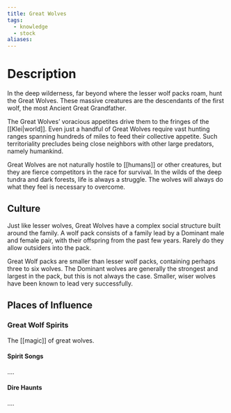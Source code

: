 ```yaml
---
title: Great Wolves
tags:
  - knowledge
  - stock
aliases:
---
```


# Description
In the deep wilderness, far beyond where the lesser wolf packs roam, hunt the Great Wolves. These massive creatures are the descendants of the first wolf, the most Ancient Great Grandfather.

The Great Wolves’ voracious appetites drive them to the fringes of the [[Klei|world]]. Even just a handful of Great Wolves require vast hunting ranges spanning hundreds of miles to feed their collective appetite. Such territoriality precludes being close neighbors with other large predators, namely humankind.

Great Wolves are not naturally hostile to [[humans]] or other creatures, but they are fierce competitors in the race for survival. In the wilds of the deep tundra and dark forests, life is always a struggle. The wolves will always do what they feel is necessary to overcome.

## Culture
Just like lesser wolves, Great Wolves have a complex social structure built around the family. A wolf pack consists of a family lead by a Dominant male and female pair, with their offspring from the past few years. Rarely do they allow outsiders into the pack.

Great Wolf packs are smaller than lesser wolf packs, containing perhaps three to six wolves. The Dominant wolves are generally the strongest and largest in the pack, but this is not always the case. Smaller, wiser wolves have been known to lead very successfully.

## Places of Influence


### Great Wolf Spirits
The [[magic]] of great wolves.

#### Spirit Songs
....

#### Dire Haunts
....

